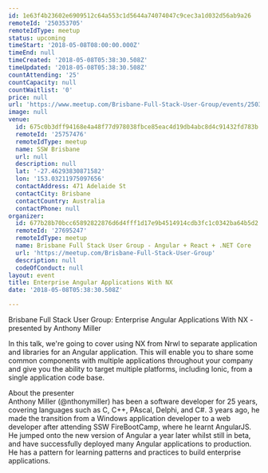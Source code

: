 ```yaml
---
id: 1e63f4b23602e6909512c64a553c1d5644a74074047c9cec3a1d032d56ab9a26
remoteId: '250353705'
remoteIdType: meetup
status: upcoming
timeStart: '2018-05-08T08:00:00.000Z'
timeEnd: null
timeCreated: '2018-05-08T05:38:30.508Z'
timeUpdated: '2018-05-08T05:38:30.508Z'
countAttending: '25'
countCapacity: null
countWaitlist: '0'
price: null
url: 'https://www.meetup.com/Brisbane-Full-Stack-User-Group/events/250353705/'
image: null
venue:
  id: 675c0b3dff94168e4a48f77d978038fbce85eac4d19db4abc8d4c91432fd783b
  remoteId: '25757476'
  remoteIdType: meetup
  name: SSW Brisbane
  url: null
  description: null
  lat: '-27.46293830871582'
  lon: '153.03211975097656'
  contactAddress: 471 Adelaide St
  contactCity: Brisbane
  contactCountry: Australia
  contactPhone: null
organizer:
  id: 677b28b70bcc65892822876d6d4fff1d17e9b4514914cdb3fc1c0342ba64b5d2
  remoteId: '27695247'
  remoteIdType: meetup
  name: Brisbane Full Stack User Group - Angular + React + .NET Core
  url: 'https://meetup.com/Brisbane-Full-Stack-User-Group'
  description: null
  codeOfConduct: null
layout: event
title: Enterprise Angular Applications With NX
date: '2018-05-08T05:38:30.508Z'

---
```

<p>Brisbane Full Stack User Group: Enterprise Angular Applications With NX - presented by Anthony Miller</p> <p>In this talk, we're going to cover using NX from Nrwl to separate application and libraries for an Angular application. This will enable you to share some common components with multiple applications throughout your company and give you the ability to target multiple platforms, including Ionic, from a single application code base.</p> <p>About the presenter<br/>Anthony Miller (@nthonymiller) has been a software developer for 25 years, covering languages such as C, C++, PAscal, Delphi, and C#. 3 years ago, he made the transition from a Windows application developer to a web developer after attending SSW FireBootCamp, where he learnt AngularJS. He jumped onto the new version of Angular a year later whilst still in beta, and have successfully deployed many Angular applications to production. He has a pattern for learning patterns and practices to build enterprise applications.</p>
